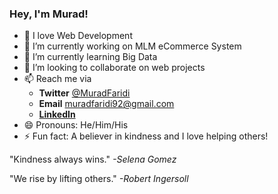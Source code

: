 ### Hey, I'm Murad!

- 💛 I love Web Development
- 🔭 I’m currently working on MLM eCommerce System
- 🌱 I’m currently learning Big Data
- 👯 I’m looking to collaborate on web projects
- 📫 Reach me via
    - **Twitter** [@MuradFaridi](https://twitter.com/MuradFaridi)
    - **Email** muradfaridi92@gmail.com
    - [**LinkedIn**](https://www.linkedin.com/in/murad-faridi/)
- 😄 Pronouns: He/Him/His
- ⚡ Fun fact: A believer in kindness and I love helping others!

"Kindness always wins." *-Selena Gomez*

"We rise by lifting others." *-Robert Ingersoll*
